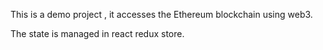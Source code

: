 This is a demo project , it accesses the Ethereum blockchain using web3.

The state is managed in react redux store.

